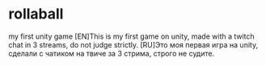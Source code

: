 # rollaball
my first unity game
[EN]This is my first game on unity, made with a twitch chat in 3 streams, do not judge strictly.
[RU]Это моя первая игра на unity, сделали с чатиком на твиче за 3 стрима, строго не судите.
